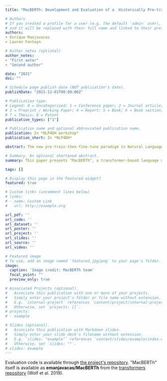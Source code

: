 ```yaml
---
title: "MacBERTh: Development and Evaluation of a  Historically Pre-trained Language Model for English (1450-1950)"

# Authors
# If you created a profile for a user (e.g. the default `admin` user), write the username (folder name) here 
# and it will be replaced with their full name and linked to their profile.
authors:
- Enrique Manjavacas
- Lauren Fonteyn

# Author notes (optional)
author_notes:
- "First autor"
- "Second author"

date: "2021"
doi: ""

# Schedule page publish date (NOT publication's date).
publishDate: "2021-12-01T00:00:00Z"

# Publication type.
# Legend: 0 = Uncategorized; 1 = Conference paper; 2 = Journal article;
# 3 = Preprint / Working Paper; 4 = Report; 5 = Book; 6 = Book section;
# 7 = Thesis; 8 = Patent
publication_types: ["1"]

# Publication name and optional abbreviated publication name.
publication: In *NLP4DH workshop*
publication_short: In *NLP4DH*

abstract: The new pre-train-then-fine-tune paradigm in Natural Language Processing (NLP) has made important performance gains accessible to a wider audience. Once pre-trained, deploying a large language model presents comparatively small infrastructure requirements, and offers robust performance in many NLP tasks. The Digital Humanities (DH) community has been an early adapter of this paradigm. Yet, a large part of this community is concerned with the application of NLP algorithms to historical texts, for which large models pre-trained on contemporary text may not provide optimal results. In the present paper, we present "MacBERTh"---a transformer-based language model pre-trained on historical English---and exhaustively assess its benefits on a large set of relevant downstream tasks. Our experiments highlight that, despite some differences across target time periods, pre-training on historical language from scratch outperforms models pre-trained on present-day language and later adapted to historical language.

# Summary. An optional shortened abstract.
summary: This paper presents "MacBERTh", a transformer-based language model pre-trained on historical English, and exhaustively assess its benefits on a large set of relevant downstream tasks. Our experiments highlight that, despite some differences across target time periods, pre-training on historical language from scratch outperforms models pre-trained on present-day language and later adapted to historical language.

tags: []

# Display this page in the Featured widget?
featured: true

# Custom links (uncomment lines below)
# links:
# - name: Custom Link
#   url: http://example.org

url_pdf: ''
url_code: ''
url_dataset: ''
url_poster: ''
url_project: ''
url_slides: ''
url_source: ''
url_video: ''

# Featured image
# To use, add an image named `featured.jpg/png` to your page's folder. 
image:
  caption: 'Image credit: MacBERTh team'
  focal_point: ""
  preview_only: true

# Associated Projects (optional).
#   Associate this publication with one or more of your projects.
#   Simply enter your project's folder or file name without extension.
#   E.g. `internal-project` references `content/project/internal-project/index.md`.
#   Otherwise, set `projects: []`.
# projects:
# - example

# Slides (optional).
#   Associate this publication with Markdown slides.
#   Simply enter your slide deck's filename without extension.
#   E.g. `slides: "example"` references `content/slides/example/index.md`.
#   Otherwise, set `slides: ""`.
# slides: example
---
```


Evaluation code is available through [the project's repository](https://www.github.com/emanjavacas/macberth-eval). "MacBERTh" itself is available as **emanjavacas/MacBERTh** from the [transformers repository](https://huggingface.co/emanjavacas/MacBERTh) (Wolf et al. 2019).
